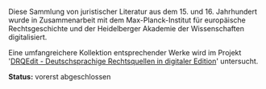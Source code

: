 Diese Sammlung von juristischer Literatur aus dem 15. und 16. Jahrhundert wurde in Zusammenarbeit mit dem Max-Planck-Institut für europäische Rechtsgeschichte und der Heidelberger Akademie der Wissenschaften digitalisiert.

Eine umfangreichere Kollektion entsprechender Werke wird im Projekt '[DRQEdit - Deutschsprachige Rechtsquellen in digitaler Edition](http://drw-www.adw.uni-heidelberg.de/drqedit/)' untersucht. 

**Status:** vorerst abgeschlossen
